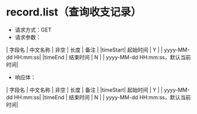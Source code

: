 # record.list（查询收支记录）
- 请求方式：GET
- 请求参数：

| 字段名   | 中文名称 | 非空 | 长度 | 备注 |
|timeStart| 起始时间 | Y   |      | yyyy-MM-dd HH:mm:ss|
|timeEnd  | 结束时间 | N   |      | yyyy-MM-dd HH:mm:ss，默认当前时间|

- 响应体：

| 字段名   | 中文名称 | 非空 | 长度 | 备注 |
|timeStart| 起始时间 | Y   |      | yyyy-MM-dd HH:mm:ss|
|timeEnd  | 结束时间 | N   |      | yyyy-MM-dd HH:mm:ss，默认当前时间|

